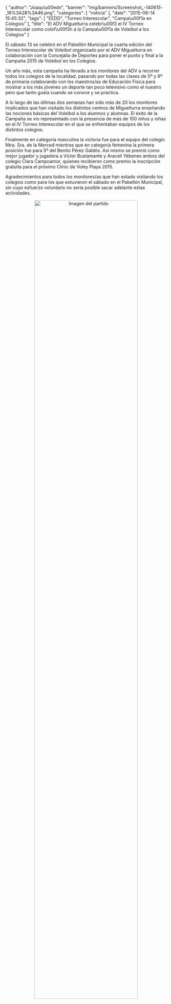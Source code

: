 {
  "author": "Joaqu\u00edn", 
  "banner": "img/banners/Screenshot_-_140615_-_16%3A28%3A46.png", 
  "categories": [
    "noticia"
  ], 
  "date": "2015-06-14 15:45:32", 
  "tags": [
    "EEDD", 
    "Torneo Interescolar", 
    "Campa\u00f1a en Colegios"
  ], 
  "title": "El ADV Miguelturra celebr\u00f3 el IV Torneo Interescolar como colof\u00f3n a la Campa\u00f1a de Voleibol a los Colegios"
}

El sábado 13 se celebró en el Pabellón Municipal la cuarta edición del Torneo Interescolar de Voleibol organizado por el ADV Miguelturra en colaboración con la Concejalía de Deportes para poner el punto y final a la Campaña 2015 de Voleibol en los Colegios.

Un año más, esta campaña ha llevado a los monitores del ADV a recorrer todos los colegios de la localidad, pasando por todas las clases de 5º y 6º  de primaria colaborando con los maestros/as de Educación Física para mostrar a los más jóvenes un deporte tan poco televisivo como el nuestro pero que tanto gusta cuando se conoce y se practica.

A lo largo de las últimas dos semanas han sido más de 20 los monitores implicados que han visitado los distintos centros de Miguelturra enseñando las nociones básicas del Voleibol a los alumnos y alumnas. El éxito de la Campaña se vio representado con la presencia de más de 100 niños y niñas en el IV Torneo Interescolar en el que se enfrentaban equipos de los distintos colegios.

Finalmente en categoría masculina la victoria fue para el equipo del colegio Ntra. Sra. de la Merced mientras que en categoría femenina la primera posición fue para 5º del Benito Pérez Galdós. Así mismo se premió como mejor jugador y jugadora a Víctor Bustamante y Araceli Yébenes ambos del colegio Clara Campoamor, quienes recibieron como premio la inscripción gratuita para el próximo Clínic de Voley Playa 2015.

Agradecimientos para todos los monitores/as que han estado visitando los colegios como para los que estuvieron el sábado en el Pabellón Municipal, sin cuyo esfuerzo voluntario no sería posible sacar adelante estas actividades.


<center>
<a target="_new" href="http://www.advmiguelturra.org/img/banners/Screenshot%20-%20140615%20-%2016%3A28%3A46.png"> 
<img alt="Imagen del partido" width="80%" align="center" src="http://www.advmiguelturra.org/img/banners/Screenshot%20-%20140615%20-%2016%3A28%3A46.png"/> </a> </center>

